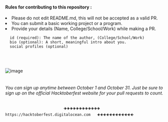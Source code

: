#### Rules for contributing to this repository :
<li>  Please do not edit README.md, this will not be accepted as a valid PR.
<li>  You can submit a basic working project or a program.
<li>  Provide your details (Name, College/School/Work) while making a PR.
    
      id (required): The name of the author, (College/School/Work) 
      bio (optional): A short, meaningful intro about you.
      social profiles (optional)
  </ul>
<br>
<br>


![image](https://user-images.githubusercontent.com/56837137/135565301-0cc6eac1-a113-4f29-80c7-fab85cbefeff.png)
<br>
<br>

###### You can sign up anytime between October 1 and October 31. Just be sure to sign up on the official Hacktoberfest website for your pull requests to count.
                              🡺🡺🡺🡺🡺🡺🡺🡺🡺🡺🡺🡺  https://hacktoberfest.digitalocean.com   🡸🡸🡸🡸🡸🡸🡸🡸🡸🡸🡸🡸
